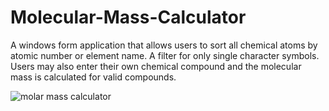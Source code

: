 # Molecular-Mass-Calculator

A windows form application that allows users to sort all chemical atoms by atomic number or element name.  A filter for only single character symbols.
Users may also enter their own chemical compound and the molecular mass is calculated for valid compounds.


![molar mass calculator](https://user-images.githubusercontent.com/21131519/36220851-5969116c-1179-11e8-9269-69cf13000fb6.png)

